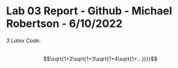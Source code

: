 # Lab 03 Report - Github - Michael Robertson - 6/10/2022  

###### 3 Latex Code:  
$$\sqrt{1+2\sqrt{1+3\sqrt{1+4\sqrt{1+...}}}}$$

